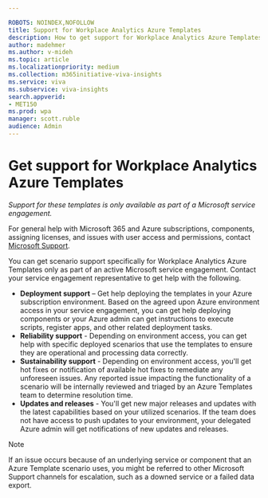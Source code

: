 ```yaml
---

ROBOTS: NOINDEX,NOFOLLOW
title: Support for Workplace Analytics Azure Templates 
description: How to get support for Workplace Analytics Azure Templates
author: madehmer
ms.author: v-mideh
ms.topic: article
ms.localizationpriority: medium 
ms.collection: m365initiative-viva-insights 
ms.service: viva 
ms.subservice: viva-insights 
search.appverid: 
- MET150 
ms.prod: wpa
manager: scott.ruble
audience: Admin
---
```


# Get support for Workplace Analytics Azure Templates

_Support for these templates is only available as part of a Microsoft service engagement._

For general help with Microsoft 365 and Azure subscriptions, components, assigning licenses, and issues with user access and permissions, contact [Microsoft Support](https://support.microsoft.com/).

You can get scenario support specifically for Workplace Analytics Azure Templates only as part of an active Microsoft service engagement. Contact your service engagement representative to get help with the following.

* **Deployment support** – Get help deploying the templates in your Azure subscription environment. Based on the agreed upon Azure environment access in your service engagement, you can get help deploying components or your Azure admin can get instructions to execute scripts, register apps, and other related deployment tasks.
* **Reliability support** - Depending on environment access, you can get help with specific deployed scenarios that use the templates to ensure they are operational and processing data correctly.
* **Sustainability support** - Depending on environment access, you'll get hot fixes or notification of available hot fixes to remediate any unforeseen issues. Any reported issue impacting the functionality of a scenario will be internally reviewed and triaged by an Azure Templates team to determine resolution time.
* **Updates and releases** - You'll get new major releases and updates with the latest capabilities based on your utilized scenarios. If the team does not have access to push updates to your environment, your delegated Azure admin will get notifications of new updates and releases.

>[!Note]
>If an issue occurs because of an underlying service or component that an Azure Template scenario uses, you might be referred to other Microsoft Support channels for escalation, such as a downed service or a failed data export.
